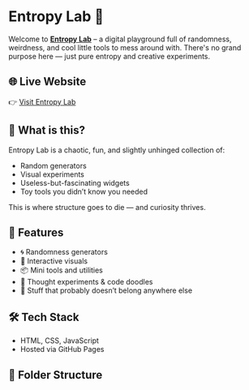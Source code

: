 # Entropy Lab 🔮

Welcome to [**Entropy Lab**](https://maniatrial.github.io/entropy-lab/) – a digital playground full of randomness, weirdness, and cool little tools to mess around with. There's no grand purpose here — just pure entropy and creative experiments.

## 🌐 Live Website

👉 [Visit Entropy Lab](https://maniatrial.github.io/entropy-lab/)

## 🧪 What is this?

Entropy Lab is a chaotic, fun, and slightly unhinged collection of:

- Random generators
- Visual experiments
- Useless-but-fascinating widgets
- Toy tools you didn’t know you needed

This is where structure goes to die — and curiosity thrives.

## 🚀 Features

- 🌀 Randomness generators
- 🎨 Interactive visuals
- 📦 Mini tools and utilities
- 🧠 Thought experiments & code doodles
- 🔧 Stuff that probably doesn’t belong anywhere else

## 🛠 Tech Stack

- HTML, CSS, JavaScript
- Hosted via GitHub Pages

## 📁 Folder Structure

